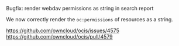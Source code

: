 Bugfix: render webdav permissions as string in search report

We now correctly render the `oc:permissions` of resources as a string.

https://github.com/owncloud/ocis/issues/4575
https://github.com/owncloud/ocis/pull/4579
